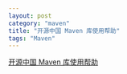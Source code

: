 ```yaml
---
layout: post
category: "maven"
title: "开源中国 Maven 库使用帮助"
tags: "Maven"
---
```


[开源中国 Maven 库使用帮助](http://maven.oschina.net/help.html)
